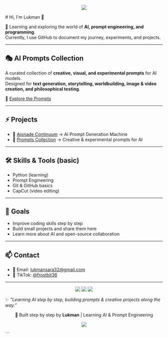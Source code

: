 <!-- Banner -->
<p align="center">
  <img src="https://capsule-render.vercel.app/api?type=waving&color=0:00C9FF,100:92FE9D&height=180&section=header&text=AI%20Prompts%20Collection&fontSize=40&fontColor=ffffff&animation=fadeIn&fontAlignY=35" />
</p>
# Hi, I'm Lukman 👋  

🌱 Learning and exploring the world of **AI, prompt engineering, and programming**.  
Currently, I use GitHub to document my journey, experiments, and projects.  

---

## 🎭 AI Prompts Collection  
A curated collection of **creative, visual, and experimental prompts** for AI models.  
Designed for **text generation, storytelling, worldbuilding, image & video creation, and philosophical testing**.  

🔗 [Explore the Prompts](./prompts.md)  

---

## ⚡ Projects  
- 🚀 [Aionade Continuum](https://github.com/Lukmansr/aionade-continuum) → AI Prompt Generation Machine  
- 🎨 [Prompts Collection](./prompts.md) → Creative & experimental prompts for AI  

---

## 🛠️ Skills & Tools (basic)  
- Python (learning)  
- Prompt Engineering  
- Git & GitHub basics  
- CapCut (video editing)  

---

## 🌱 Goals  
- Improve coding skills step by step  
- Build small projects and share them here  
- Learn more about AI and open-source collaboration  

---

## 📫 Contact  
- 📧 Email: [lukmansara32@gmail.com](mailto:lukmansara32@gmail.com)  
- 🎥 TikTok: [@frostbit36](https://www.tiktok.com/@frostbit36)  

---

<p align="center"> <img src="https://img.shields.io/badge/Made%20with-Markdown-1f425f.svg" /> <img src="https://img.shields.io/badge/Status-Experimental-blue" /> <img src="https://img.shields.io/github/stars/Lukmansr/Lukmansr?style=social" /> </p>

✨ _“Learning AI step by step, building prompts & creative projects along the way.”_  

<!-- Footer --> <p align="center"> 🌱 Built step by step by <b>Lukman</b> | Learning AI & Prompt Engineering </p> <p align="center"> <img src="https://capsule-render.vercel.app/api?type=waving&color=0:92FE9D,100:00C9FF&height=120&section=footer" /> </p> ```
